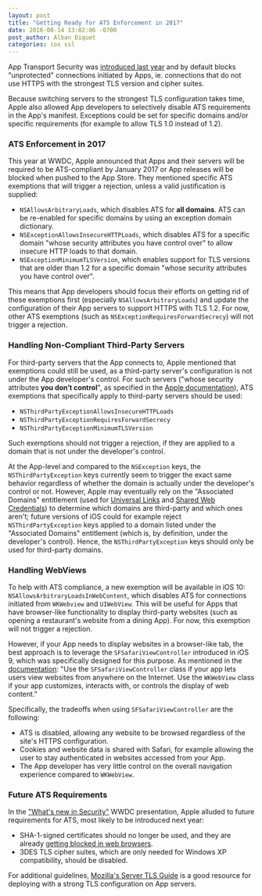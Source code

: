 ```yaml
---
layout: post
title: "Getting Ready for ATS Enforcement in 2017"
date: 2016-08-14 13:02:06 -0700
post_author: Alban Diquet
categories: ios ssl
---
```


App Transport Security was [introduced last year][ios9-post] and by default blocks "unprotected" connections initiated by Apps, ie. connections that do not use HTTPS with the strongest TLS version and cipher suites.

Because switching servers to the strongest TLS configuration takes time, Apple also allowed App developers to selectively disable ATS requirements in the App's manifest. Exceptions could be set for specific domains and/or specific requirements (for example to allow TLS 1.0 instead of 1.2).

### ATS Enforcement in 2017

This year at WWDC, Apple announced that Apps and their servers will be required to be ATS-compliant by January 2017 or App releases will be blocked when pushed to the App Store. They mentioned specific ATS exemptions that will trigger a rejection, unless a valid justification is supplied:

* `NSAllowsArbitraryLoads`, which disables ATS for **all domains**. ATS can be re-enabled for specific domains by using an exception domain dictionary.
* `NSExceptionAllowsInsecureHTTPLoads`, which disables ATS for a specific domain "whose security attributes you have control over" to allow insecure HTTP loads to that domain.
* `NSExceptionMinimumTLSVersion`, which enables support for TLS versions that are older than 1.2 for a specific domain "whose security attributes you have control over".

This means that App developers should focus their efforts on getting rid of these exemptions first (especially `NSAllowsArbitraryLoads`) and update the configuration of their App servers to support HTTPS with TLS 1.2. For now, other ATS exemptions (such as `NSExceptionRequiresForwardSecrecy`) will not trigger a rejection.

### Handling Non-Compliant Third-Party Servers

For third-party servers that the App connects to, Apple mentioned that exemptions could still be used, as a third-party server's configuration is not under the App developer's control. For such servers ("whose security attributes **you don’t control**", as specified in the [Apple documentation][ats-doc]), ATS exemptions that specifically apply to third-party servers should be used: 

* `NSThirdPartyExceptionAllowsInsecureHTTPLoads`
* `NSThirdPartyExceptionRequiresForwardSecrecy`
* `NSThirdPartyExceptionMinimumTLSVersion`

Such exemptions should not trigger a rejection, if they are applied to a domain that is not under the developer's control.

At the App-level and compared to the `NSException` keys, the `NSThirdPartyException` keys currently seem to trigger the exact same behavior regardless of whether the domain is actually under the developer's control or not. However, Apple may eventually rely on the "Associated Domains" entitlement (used for [Universal Links][univ-link] and [Shared Web Credentials][shared-link]) to determine which domains are third-party and which ones aren't; future versions of iOS could for example reject `NSThirdPartyException` keys applied to a domain listed under the "Associated Domains" entitlement (which is, by definition, under the developer's control). Hence, the `NSThirdPartyException` keys should only be used for third-party domains.

### Handling WebViews

To help with ATS compliance, a new exemption will be available in iOS 10: `NSAllowsArbitraryLoadsInWebContent`, which disables ATS for connections initiated from `WKWebview` and `UIWebView`. This will be useful for Apps that have browser-like functionality to display third-party websites (such as opening a restaurant's website from a dining App). For now, this exemption will not trigger a rejection.

However, if your App needs to display websites in a browser-like tab, the best approach is to leverage the `SFSafariViewController` introduced in iOS 9, which was specifically designed for this purpose. As mentioned in the [documentation][safari-doc]: "Use the `SFSafariViewController` class if your app lets users view websites from anywhere on the Internet. Use the `WKWebView` class if your app customizes, interacts with, or controls the display of web content."

Specifically, the tradeoffs when using `SFSafariViewController` are the following:

* ATS is disabled, allowing any website to be browsed regardless of the site's HTTPS configuration.
* Cookies and website data is shared with Safari, for example allowing the user to stay authenticated in websites accessed from your App.
* The App developer has very little control on the overall navigation experience compared to `WKWebView`.

### Future ATS Requirements

In the ["What's new in Security"][sec-wwdc] WWDC presentation, Apple alluded to future requirements for ATS, most likely to be introduced next year:

* SHA-1-signed certificates should no longer be used, and they are already [getting blocked in web browsers][sha1-browser].
* 3DES TLS cipher suites, which are only needed for Windows XP compatibility, should be disabled.

For additional guidelines, [Mozilla's Server TLS Guide][mozilla-ssl] is a good resource for deploying with a strong TLS configuration on App servers.

[shared-link]: https://developer.apple.com/library/ios/documentation/Security/Reference/SharedWebCredentialsRef/
[univ-link]: https://developer.apple.com/library/ios/documentation/General/Conceptual/AppSearch/UniversalLinks.html
[ios9-post]: /blog/2015/06/16/ios9-security-privacy/
[sec-wwdc]: https://developer.apple.com/videos/play/wwdc2016/706/
[ats-doc]: https://developer.apple.com/library/ios/documentation/General/Reference/InfoPlistKeyReference/Articles/CocoaKeys.html
[safari-doc]: https://developer.apple.com/library/ios/documentation/SafariServices/Reference/SFSafariViewController_Ref/index.html
[sha1-browser]: https://security.googleblog.com/2015/12/an-update-on-sha-1-certificates-in.html
[mozilla-ssl]: https://wiki.mozilla.org/Security/Server_Side_TLS
